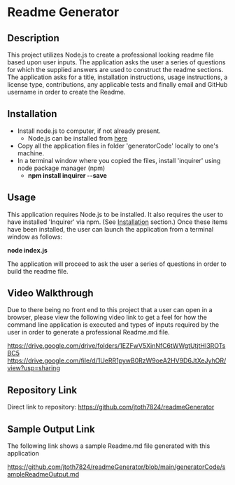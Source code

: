# Readme Generator

## Description

This project utilizes Node.js to create a professional looking readme file based upon user inputs.  The application asks the user a series of questions for which the supplied answers are used to construct the readme sections.  The application asks for a title, installation instructions, usage instructions, a license type, contributions, any applicable tests and finally email and GitHub username in order to create the Readme.

## Installation

* Install node.js to computer, if not already present.
    * Node.js can be installed from [here](https://nodejs.org/en/)
* Copy all the application files in folder 'generatorCode' locally to one's machine.
* In a terminal window where you copied the files, install 'inquirer' using node package manager (npm)
    * **npm install inquirer --save**

## Usage

This application requires Node.js to be installed.  It also requires the user to have installed 'Inquirer' via npm.  (See [Installation](#installation) section.)  Once these items have been installed, the user can launch the application from a terminal window as follows:

**node index.js**

The application will proceed to ask the user a series of questions in order to build the readme file.

## Video Walkthrough

Due to there being no front end to this project that a user can open in a browser, please view the following video link to get a feel for how the command line application is executed and types of inputs required by the user in order to generate a professional Readme.md file.

https://drive.google.com/drive/folders/1EZFwV5XinNfC6tWWgtUtjtHI3ROTsBC5
https://drive.google.com/file/d/1UeRR1pywB0RzW9oeA2HV9D6JtXeJyhOR/view?usp=sharing

## Repository Link

Direct link to repository:  https://github.com/jtoth7824/readmeGenerator

## Sample Output Link

The following link shows a sample Readme.md file generated with this application

https://github.com/jtoth7824/readmeGenerator/blob/main/generatorCode/sampleReadmeOutput.md